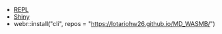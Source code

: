 - [REPL](https://webr.r-wasm.org/latest/)
- [Shiny](https://shinylive.io/r/examples/)
- webr::install("cli", repos = "https://lotariohw26.github.io/MD_WASMB/")
